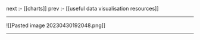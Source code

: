 
next :- [[charts]]
prev :- [[useful data visualisation resources]]

---

![[Pasted image 20230430192048.png]]



---

